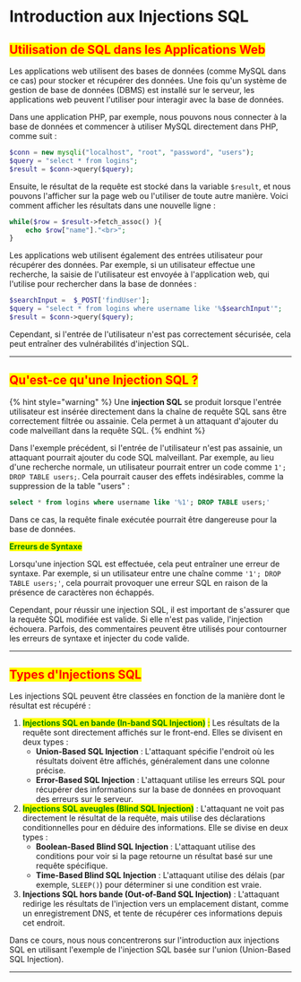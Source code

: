 # Introduction aux Injections SQL

## <mark style="color:red;">**Utilisation de SQL dans les Applications Web**</mark>

Les applications web utilisent des bases de données (comme MySQL dans ce cas) pour stocker et récupérer des données. Une fois qu'un système de gestion de base de données (DBMS) est installé sur le serveur, les applications web peuvent l'utiliser pour interagir avec la base de données.

Dans une application PHP, par exemple, nous pouvons nous connecter à la base de données et commencer à utiliser MySQL directement dans PHP, comme suit :

```php
$conn = new mysqli("localhost", "root", "password", "users");
$query = "select * from logins";
$result = $conn->query($query);
```

Ensuite, le résultat de la requête est stocké dans la variable `$result`, et nous pouvons l'afficher sur la page web ou l'utiliser de toute autre manière. Voici comment afficher les résultats dans une nouvelle ligne :

```php
while($row = $result->fetch_assoc() ){
    echo $row["name"]."<br>";
}
```

Les applications web utilisent également des entrées utilisateur pour récupérer des données. Par exemple, si un utilisateur effectue une recherche, la saisie de l'utilisateur est envoyée à l'application web, qui l'utilise pour rechercher dans la base de données :

```php
$searchInput =  $_POST['findUser'];
$query = "select * from logins where username like '%$searchInput'";
$result = $conn->query($query);
```

Cependant, si l'entrée de l'utilisateur n'est pas correctement sécurisée, cela peut entraîner des vulnérabilités d'injection SQL.

***

## <mark style="color:red;">**Qu'est-ce qu'une Injection SQL ?**</mark>

{% hint style="warning" %}
Une **injection SQL** se produit lorsque l'entrée utilisateur est insérée directement dans la chaîne de requête SQL sans être correctement filtrée ou assainie. Cela permet à un attaquant d'ajouter du code malveillant dans la requête SQL.
{% endhint %}

Dans l'exemple précédent, si l'entrée de l'utilisateur n'est pas assainie, un attaquant pourrait ajouter du code SQL malveillant. Par exemple, au lieu d'une recherche normale, un utilisateur pourrait entrer un code comme `1'; DROP TABLE users;`. Cela pourrait causer des effets indésirables, comme la suppression de la table "users" :

```sql
select * from logins where username like '%1'; DROP TABLE users;'
```

Dans ce cas, la requête finale exécutée pourrait être dangereuse pour la base de données.

<mark style="color:green;">**Erreurs de Syntaxe**</mark>

Lorsqu'une injection SQL est effectuée, cela peut entraîner une erreur de syntaxe. Par exemple, si un utilisateur entre une chaîne comme `'1'; DROP TABLE users;'`, cela pourrait provoquer une erreur SQL en raison de la présence de caractères non échappés.

Cependant, pour réussir une injection SQL, il est important de s'assurer que la requête SQL modifiée est valide. Si elle n'est pas valide, l'injection échouera. Parfois, des commentaires peuvent être utilisés pour contourner les erreurs de syntaxe et injecter du code valide.

***

## <mark style="color:red;">**Types d'Injections SQL**</mark>

Les injections SQL peuvent être classées en fonction de la manière dont le résultat est récupéré :

1. <mark style="color:green;">**Injections SQL en bande (In-band SQL Injection)**</mark> <mark style="color:green;"></mark><mark style="color:green;">:</mark> Les résultats de la requête sont directement affichés sur le front-end. Elles se divisent en deux types :
   * **Union-Based SQL Injection** : L'attaquant spécifie l'endroit où les résultats doivent être affichés, généralement dans une colonne précise.
   * **Error-Based SQL Injection** : L'attaquant utilise les erreurs SQL pour récupérer des informations sur la base de données en provoquant des erreurs sur le serveur.
2. <mark style="color:green;">**Injections SQL aveugles (Blind SQL Injection)**</mark> : L'attaquant ne voit pas directement le résultat de la requête, mais utilise des déclarations conditionnelles pour en déduire des informations. Elle se divise en deux types :
   * **Boolean-Based Blind SQL Injection** : L'attaquant utilise des conditions pour voir si la page retourne un résultat basé sur une requête spécifique.
   * **Time-Based Blind SQL Injection** : L'attaquant utilise des délais (par exemple, `SLEEP()`) pour déterminer si une condition est vraie.
3. **Injections SQL hors bande (Out-of-Band SQL Injection)** : L'attaquant redirige les résultats de l'injection vers un emplacement distant, comme un enregistrement DNS, et tente de récupérer ces informations depuis cet endroit.

Dans ce cours, nous nous concentrerons sur l'introduction aux injections SQL en utilisant l'exemple de l'injection SQL basée sur l'union (Union-Based SQL Injection).

***
